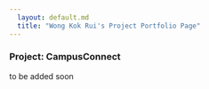 ```yaml
---
  layout: default.md
  title: "Wong Kok Rui's Project Portfolio Page"
---
```


### Project: CampusConnect

to be added soon